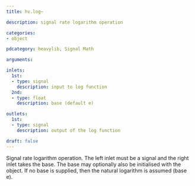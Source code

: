 ```yaml
---
title: hv.log~

description: signal rate logarithm operation

categories:
- object

pdcategory: heavylib, Signal Math

arguments:

inlets:
  1st:
  - type: signal
    description: input to log function
  2nd:
  - type: float
    description: base (default e)

outlets:
  1st:
  - type: signal
    description: output of the log function

draft: false
---
```

Signal rate logarithm operation. The left inlet must be a signal and the right inlet takes the base. The base may optionally also be initialised with the object. If no base is supplied, then the natural logarithm is assumed (base e).

